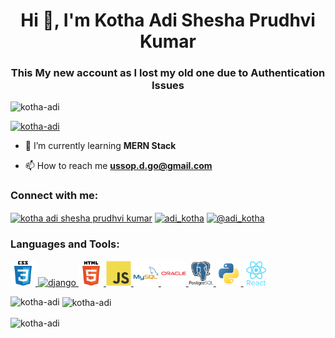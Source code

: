 <h1 align="center">Hi 👋, I'm Kotha Adi Shesha Prudhvi Kumar</h1>
<h3 align="center">This My new account as I lost my old one due to Authentication Issues</h3>

<p align="left"> <img src="https://komarev.com/ghpvc/?username=kotha-adi&label=Profile%20views&color=0e75b6&style=flat" alt="kotha-adi" /> </p>

<p align="left"> <a href="https://github.com/ryo-ma/github-profile-trophy"><img src="https://github-profile-trophy.vercel.app/?username=kotha-adi" alt="kotha-adi" /></a> </p>

- 🌱 I’m currently learning **MERN Stack**

- 📫 How to reach me **ussop.d.go@gmail.com**

<h3 align="left">Connect with me:</h3>
<p align="left">
<a href="[https://linkedin.com/in/kotha adi shesha prudhvi kumar](https://www.linkedin.com/in/kotha-adi-shesha-prudhvi-kumar-90a844266/)" target="blank"><img align="center" src="https://raw.githubusercontent.com/rahuldkjain/github-profile-readme-generator/master/src/images/icons/Social/linked-in-alt.svg" alt="kotha adi shesha prudhvi kumar" height="30" width="40" /></a>
<a href="https://www.codechef.com/users/adi_kotha" target="blank"><img align="center" src="https://cdn.jsdelivr.net/npm/simple-icons@3.1.0/icons/codechef.svg" alt="adi_kotha" height="30" width="40" /></a>
<a href="https://www.hackerrank.com/adi_kotha" target="blank"><img align="center" src="https://raw.githubusercontent.com/rahuldkjain/github-profile-readme-generator/master/src/images/icons/Social/hackerrank.svg" alt="@adi_kotha" height="30" width="40" /></a>
</p>

<h3 align="left">Languages and Tools:</h3>
<p align="left"> <a href="https://www.w3schools.com/css/" target="_blank" rel="noreferrer"> <img src="https://raw.githubusercontent.com/devicons/devicon/master/icons/css3/css3-original-wordmark.svg" alt="css3" width="40" height="40"/> </a> <a href="https://www.djangoproject.com/" target="_blank" rel="noreferrer"> <img src="https://cdn.worldvectorlogo.com/logos/django.svg" alt="django" width="40" height="40"/> </a> <a href="https://www.w3.org/html/" target="_blank" rel="noreferrer"> <img src="https://raw.githubusercontent.com/devicons/devicon/master/icons/html5/html5-original-wordmark.svg" alt="html5" width="40" height="40"/> </a> <a href="https://developer.mozilla.org/en-US/docs/Web/JavaScript" target="_blank" rel="noreferrer"> <img src="https://raw.githubusercontent.com/devicons/devicon/master/icons/javascript/javascript-original.svg" alt="javascript" width="40" height="40"/> </a> <a href="https://www.mysql.com/" target="_blank" rel="noreferrer"> <img src="https://raw.githubusercontent.com/devicons/devicon/master/icons/mysql/mysql-original-wordmark.svg" alt="mysql" width="40" height="40"/> </a> <a href="https://www.oracle.com/" target="_blank" rel="noreferrer"> <img src="https://raw.githubusercontent.com/devicons/devicon/master/icons/oracle/oracle-original.svg" alt="oracle" width="40" height="40"/> </a> <a href="https://www.postgresql.org" target="_blank" rel="noreferrer"> <img src="https://raw.githubusercontent.com/devicons/devicon/master/icons/postgresql/postgresql-original-wordmark.svg" alt="postgresql" width="40" height="40"/> </a> <a href="https://www.python.org" target="_blank" rel="noreferrer"> <img src="https://raw.githubusercontent.com/devicons/devicon/master/icons/python/python-original.svg" alt="python" width="40" height="40"/> </a> <a href="https://reactjs.org/" target="_blank" rel="noreferrer"> <img src="https://raw.githubusercontent.com/devicons/devicon/master/icons/react/react-original-wordmark.svg" alt="react" width="40" height="40"/> </a> </p>

<p><img align="left" src="https://github-readme-stats.vercel.app/api/top-langs?username=kotha-adi&show_icons=true&locale=en&layout=compact" alt="kotha-adi" /></p>

<p>&nbsp;<img align="center" src="https://github-readme-stats.vercel.app/api?username=kotha-adi&show_icons=true&locale=en" alt="kotha-adi" /></p>

<p><img align="center" src="https://github-readme-streak-stats.herokuapp.com/?user=kotha-adi&" alt="kotha-adi" /></p>
